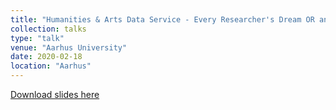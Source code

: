 ```yaml
---
title: "Humanities & Arts Data Service - Every Researcher's Dream OR an Administrative Nightmare"
collection: talks
type: "talk"
venue: "Aarhus University"
date: 2020-02-18
location: "Aarhus"
---
```


[Download slides here](http://knielbo.github.io/files/kln_os.pdf)
